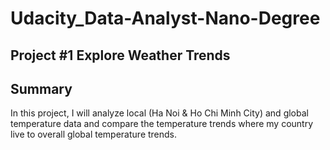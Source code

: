 # Udacity_Data-Analyst-Nano-Degree 
## Project #1 Explore Weather Trends
## Summary
In this project, I will analyze local (Ha Noi & Ho Chi Minh City) and global temperature data and compare the temperature trends where my country live to overall global temperature trends.

[Link of the Analysis]: (https://github.com/KeonPham/Udacity_NanoDegree_DataAnalyst_Project_01/blob/main/Khoa%20Pham_Project%201_DAND.ipynb)
